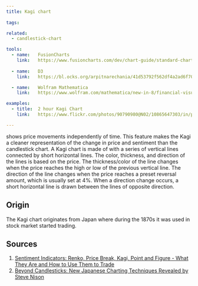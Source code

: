 ```yaml
---
title: Kagi chart
  
tags:

related:
  - candlestick-chart

tools:
  - name:   FusionCharts
    link:   https://www.fusioncharts.com/dev/chart-guide/standard-charts/kagi-chart
    
  - name:   D3
    link:   https://bl.ocks.org/arpitnarechania/41d53792f562df4a2ad6f704ef242af5

  - name:   Wolfram Mathematica
    link:   https://www.wolfram.com/mathematica/new-in-8/financial-visualization/kagichart.html

examples:
  - title:  2 hour Kagi Chart
    link:   https://www.flickr.com/photos/90790980@N02/10865647303/in/photolist-dRqmZN-hyahoB-9UXxeJ-fMUESf-Smfq2p-dS5PKT

---
```


shows price movements independently of time. This feature makes the Kagi a cleaner representation of the change in price and sentiment than the candlestick chart.
A Kagi chart is made of with a series of vertical lines connected by short horizontal lines. The color, thickness, and direction of the lines is based on the price. The thickness/color of the line changes when the price reaches the high or low of the previous vertical line.
The direction of the line changes when the price reaches a preset reversal amount, which is usually set at 4%. When a direction change occurs, a short horizontal line is drawn between the lines of opposite direction.

<!--more-->

## Origin
The Kagi chart originates from Japan where during the 1870s it was used in stock market started trading.

## Sources
1. [Sentiment Indicators: Renko, Price Break, Kagi, Point and Figure - What They Are and How to Use Them to Trade](https://books.google.com/books?id=9JZ6U7JZVyQC)
2. [Beyond Candlesticks: New Japanese Charting Techniques Revealed by Steve Nison](http://www.saham-indonesia.com/Ebooks/Technical%20Analysis/Steve%20Nison-%20Beyond%20Candlesticks.pdf)
